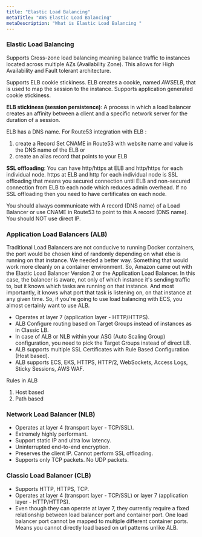 ```yaml
---
title: "Elastic Load Balancing"
metaTitle: "AWS Elastic Load Balancing"
metaDescription: "What is Elastic Load Balancing "
---
```

### Elastic Load Balancing  
Supports Cross-zone load balancing meaning balance traffic to instances located across multiple
AZs (Availability Zone). This allows for High Availability and Fault tolerant architecture.

Supports ELB cookie stickiness. ELB creates a cookie, named *AWSELB*, that is used to map the 
session to the instance. Supports application generated cookie stickiness.

**ELB stickiness (session persistence)**: A process in which a load balancer creates an affinity 
between a client and a specific network server for the duration of a session.

ELB has a DNS name. For Route53 integration with ELB :   
1. create a Record Set CNAME in Route53 with website name and value is the DNS name of the ELB or  
2. create an alias record that points to your ELB

**SSL offloading**:  You can have http/https at ELB and http/https for each individual node.
https at ELB and http for each individual node is SSL offloading that means you secured
connection until ELB and non-secured connection from ELB to each node which reduces admin overhead.
If no SSL offloading then you need to have certificates on each node.

You should always communicate with A record (DNS name) of a Load Balancer or use CNAME in Route53 
to point to this A record (DNS name).  You should NOT use direct IP.

### Application Load Balancers (ALB)
Traditional Load Balancers are not conducive to running Docker containers, 
the port would be chosen kind of randomly depending on what else is running on that instance. 
We needed a better way. Something that would work more cleanly on a container environment. 
So, Amazon came out with the Elastic Load Balancer Version 2 or the Application Load Balancer. 
In this case, the balancer is aware, not only of which instance it's sending traffic to, but it knows 
which tasks are running on that instance. And most importantly, it knows what port that task is listening 
on, on that instance at any given time. So, if you're going to use load balancing with ECS, you almost 
certainly want to use ALB.

- Operates at layer 7 (application layer - HTTP/HTTPS). 
- ALB Configure routing based on Target Groups instead of instances as in Classic LB.
- In case of ALB or NLB within your ASG (Auto Scaling Group) configuration, you need to pick 
the Target Groups instead of direct LB.  
- ALB supports multiple SSL Certificates with Rule Based Configuration (Host based).
- ALB supports ECS, EKS, HTTPS, HTTP/2, WebSockets, Access Logs, Sticky Sessions, AWS WAF.

Rules in ALB    
1. Host based  
2. Path based

### Network Load Balancer (NLB)
- Operates at layer 4 (transport layer - TCP/SSL).  
- Extremely highly performant.
- Support static IP and ultra low latency.
- Uninterrupted end-to-end encryption.
- Preserves the client IP.  Cannot perform SSL offloading.
- Supports only TCP packets.  No UDP packets.


### Classic Load Balancer (CLB)
- Supports HTTP, HTTPS, TCP. 
- Operates at layer 4 (transport layer - TCP/SSL) or layer 7 (application layer - HTTP/HTTPS).  
- Even though they can operate at layer 7, they currently require a fixed relationship between 
load balancer port and container port.  One load balancer port cannot be mapped to multiple 
different container ports.  Means you cannot directly load based on url patterns unlike ALB.
